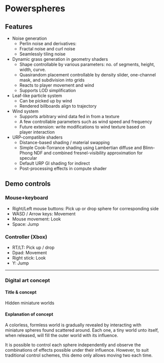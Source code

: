 # Powerspheres

## Features

- Noise generation
    - Perlin noise and derivatives:
    - Fractal noise and curl noise
    - Seamlessly tiling noise
- Dynamic grass generation in geometry shaders
    - Shape controllable by various parameters: no. of segments, height,
    width, curve.
    - Quasirandom placement controllable by density slider, one-channel
    mask, and subdivision into grids
    - Reacts to player movement and wind
    - Supports LOD simplification
- Leaf-like particle system
    - Can be picked up by wind
    - Rendered billboards align to trajectory
- Wind system
    - Supports arbitrary wind data fed in from a texture
    - A few controllable parameters such as wind speed and frequency
    - Future extension: write modifications to wind texture based on player
    interaction
- URP-compatible shaders
    - Distance-based shading / material swapping
    - Simple Cook-Torrance shading using Lambertian diffuse and Blinn-Phong
    NDF and combined fresnel-visibility approximation for specular
    - Default URP GI shading for indirect
    - Post-processing effects in compute shader

## Demo controls

### Mouse+keyboard
- Right/Left mouse buttons: Pick up or drop sphere for corresponding side
- WASD / Arrow keys: Movement
- Mouse movement: Look
- Space: Jump

### Controller (Xbox)
- RT/LT: Pick up / drop
- Dpad: Movement
- Right stick: Look
- Y: Jump

------

### Digital art concept

#### Title & concept
Hidden miniature worlds

#### Explanation of concept
A colorless, formless world is gradually revealed
by interacting with miniature spheres found scattered around. Each one, a
tiny world unto itself, when released, will fill the outer world with its
influence.

It is possible to control each sphere independently and observe the
combinations of effects possible under their influence. However, to suit
traditional control schemes, this demo only allows moving two each time.
